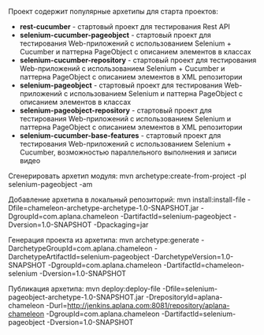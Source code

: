 Проект содержит популярные архетипы для старта проектов:

* **rest-cucumber** - стартовый проект для тестирования Rest API
* **selenium-cucumber-pageobject** - стартовый проект для тестирования Web-приложений с использованием Selenium + Cucumber и паттерна PageObject с описанием элементов в классах
* **selenium-cucumber-repository** - стартовый проект для тестирования Web-приложений с использованием Selenium + Cucumber и паттерна PageObject с описанием элементов в XML репозитории
* **selenium-pageobject** - стартовый проект для тестирования Web-приложений с использованием Selenium и паттерна PageObject  с описанием элементов в классах
* **selenium-pageobject-repository** - стартовый проект для тестирования Web-приложений с использованием Selenium и паттерна PageObject с описанием элементов в XML репозитории
*  **selenium-cucumber-base-features** - стартовый проект для тестирования Web-приложений с использованием Selenium + Cucumber, возможностью параллельного выполнения и записи видео

Сгенерировать архетип модуля: mvn archetype:create-from-project -pl selenium-pageobject -am  

Добавление архетипа в локальный репозиторий: mvn install:install-file -Dfile=chameleon-archetype-archetype-1.0-SNAPSHOT.jar -DgroupId=com.aplana.chameleon -DartifactId=selenium-pageobject -Dversion=1.0-SNAPSHOT -Dpackaging=jar

Генерация проекта из архетипа: mvn archetype:generate -DarchetypeGroupId=com.aplana.chameleon -DarchetypeArtifactId=selenium-pageobject -DarchetypeVersion=1.0-SNAPSHOT -DgroupId=com.aplana.chameleon -DartifactId=chameleon-selenium -Dversion=1.0-SNAPSHOT

Публикация архетипа: mvn deploy:deploy-file -Dfile=selenium-pageobject-archetype-1.0-SNAPSHOT.jar -DrepositoryId=aplana-chameleon -Durl=http://jenkins.aplana.com:8081/repository/aplana-chameleon -DgroupId=com.aplana.chameleon -DartifactId=selenium-pageobject -Dversion=1.0-SNAPSHOT
